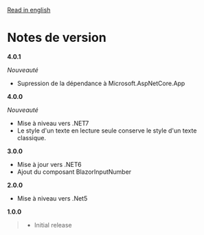 [Read in english](BlazorNTab_RELEASE_NOTE.en.md)

# Notes de version
**4.0.1**

_Nouveauté_
- Supression de la dépendance à Microsoft.AspNetCore.App  

**4.0.0**

_Nouveauté_
- Mise à niveau vers .NET7
- Le style d'un texte en lecture seule conserve le style d'un texte classique.

**3.0.0**
- Mise à jour vers .NET6
- Ajout du composant BlazorInputNumber

**2.0.0**
- Mise à niveau vers .Net5

**1.0.0**
> - Initial release